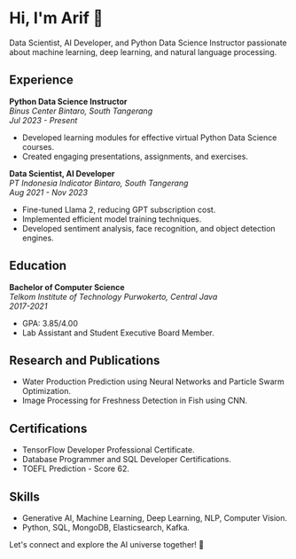 # Hi, I'm Arif 👋

Data Scientist, AI Developer, and Python Data Science Instructor passionate about machine learning, deep learning, and natural language processing.

## Experience

**Python Data Science Instructor**  
_Binus Center Bintaro, South Tangerang_  
_Jul 2023 - Present_

- Developed learning modules for effective virtual Python Data Science courses.
- Created engaging presentations, assignments, and exercises.

**Data Scientist, AI Developer**  
_PT Indonesia Indicator Bintaro, South Tangerang_  
_Aug 2021 - Nov 2023_

- Fine-tuned Llama 2, reducing GPT subscription cost.
- Implemented efficient model training techniques.
- Developed sentiment analysis, face recognition, and object detection engines.

## Education

**Bachelor of Computer Science**  
_Telkom Institute of Technology Purwokerto, Central Java_  
_2017-2021_

- GPA: 3.85/4.00
- Lab Assistant and Student Executive Board Member.

## Research and Publications

- Water Production Prediction using Neural Networks and Particle Swarm Optimization.
- Image Processing for Freshness Detection in Fish using CNN.

## Certifications

- TensorFlow Developer Professional Certificate.
- Database Programmer and SQL Developer Certifications.
- TOEFL Prediction - Score 62.

## Skills

- Generative AI, Machine Learning, Deep Learning, NLP, Computer Vision.
- Python, SQL, MongoDB, Elasticsearch, Kafka.

Let's connect and explore the AI universe together! 🚀

